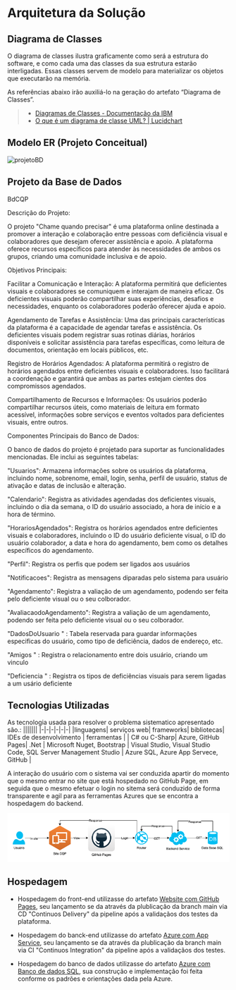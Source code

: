 # Arquitetura da Solução

## Diagrama de Classes

O diagrama de classes ilustra graficamente como será a estrutura do software, e como cada uma das classes da sua estrutura estarão interligadas. Essas classes servem de modelo para materializar os objetos que executarão na memória.

As referências abaixo irão auxiliá-lo na geração do artefato “Diagrama de Classes”.

> - [Diagramas de Classes - Documentação da IBM](https://www.ibm.com/docs/pt-br/rational-soft-arch/9.6.1?topic=diagrams-class)
> - [O que é um diagrama de classe UML? | Lucidchart](https://www.lucidchart.com/pages/pt/o-que-e-diagrama-de-classe-uml)

## Modelo ER (Projeto Conceitual)
![projetoBD](/docs/img/)

## Projeto da Base de Dados

BdCQP

Descrição do Projeto:

O projeto "Chame quando precisar" é uma plataforma online destinada a promover a interação e colaboração entre pessoas com deficiência visual e colaboradores que desejam oferecer assistência e apoio. A plataforma oferece recursos específicos para atender às necessidades de ambos os grupos, criando uma comunidade inclusiva e de apoio.

Objetivos Principais:

Facilitar a Comunicação e Interação: A plataforma permitirá que deficientes visuais e colaboradores se comuniquem e interajam de maneira eficaz. Os deficientes visuais poderão compartilhar suas experiências, desafios e necessidades, enquanto os colaboradores poderão oferecer ajuda e apoio.

Agendamento de Tarefas e Assistência: Uma das principais características da plataforma é a capacidade de agendar tarefas e assistência. Os deficientes visuais podem registrar suas rotinas diárias, horários disponíveis e solicitar assistência para tarefas específicas, como leitura de documentos, orientação em locais públicos, etc.

Registro de Horários Agendados: A plataforma permitirá o registro de horários agendados entre deficientes visuais e colaboradores. Isso facilitará a coordenação e garantirá que ambas as partes estejam cientes dos compromissos agendados.

Compartilhamento de Recursos e Informações: Os usuários poderão compartilhar recursos úteis, como materiais de leitura em formato acessível, informações sobre serviços e eventos voltados para deficientes visuais, entre outros.

Componentes Principais do Banco de Dados:

O banco de dados do projeto é projetado para suportar as funcionalidades mencionadas. Ele inclui as seguintes tabelas:

 "Usuarios": Armazena informações sobre os usuários da plataforma, incluindo nome, sobrenome, email, login, senha, perfil de usuário, status de ativação e datas de inclusão e alteração.

"Calendario": Registra as atividades agendadas dos deficientes visuais, incluindo o dia da semana, o ID do usuário associado, a hora de início e a hora de término.

 "HorariosAgendados": Registra os horários agendados entre deficientes visuais e colaboradores, incluindo o ID do usuário deficiente visual, o ID do usuário colaborador, a data e hora do agendamento, bem como os detalhes específicos do agendamento.

 "Perfil": Registra os perfis que podem ser ligados aos usuários

  "Notificacoes": Registra as mensagens diparadas pelo sistema para usuário

  "Agendamento": Registra a valiação de um agendamento, podendo ser feita pelo deficiente visual ou o seu colborador.

  "AvaliacaodoAgendamento": Registra a valiação de um agendamento, podendo ser feita pelo deficiente visual ou o seu colborador.

  "DadosDoUsuario " : Tabela reservada para guardar informações especificas do usuário, como tipo de deficiência, dados de endereço, etc.

  "Amigos " : Registra o relacionamento entre dois usuário, criando um vinculo

  "Deficiencia " : Registra os tipos de deficiências visuais para serem ligadas a um usário deficiente

## Tecnologias Utilizadas

As tecnologia usada para resolver o problema sistematico apresentado são.:
|||||||
|-|-|-|-|-|-|
|linguagens| serviços web| frameworks| bibliotecas| IDEs de desenvolvimento | ferramentas |
| C# ou C-Sharp| Azure, GitHub Pages| .Net | Microsoft Nuget, Bootstrap | Visual Studio, Visual Studio Code, SQL Server Management Studio  | Azure SQL, Azure App Servece, GitHub | 

A interação do usuário com o sistema vai ser conduzida apartir do momento que o mesmo entrar no site que está hospedado no GitHub Page, em seguida que o mesmo efetuar o login no sitema será conduzido de forma transparente e agil para as ferramentas Azures que se encontra a hospedagem do backend.

![fluxo integração](/docs/img/fluxo_tec_arch.png)

## Hospedagem

* Hospedagem do front-end utilizasse do artefato [Website com GitHub Pages](https://pages.github.com/), seu lançamento se da através da plublicação da branch main via CD "Continuos Delivery" da pipeline após a validaçãos dos testes da plataforma.

* Hospedagem do banck-end utilizasse do artefato [Azure com App Service](https://learn.microsoft.com/pt-br/azure/app-service/overview), seu lançamento se da através da plublicação da branch main via CI "Continuos Integration" da pipeline após a validaçãos dos testes.

* Hospedagem do banco de dados utilizasse do artefato [Azure com Banco de dados SQL](https://azure.microsoft.com/pt-br/products/azure-sql/database), sua construção e implementação foi feita conforme os padrões e orientações dada pela Azure.

